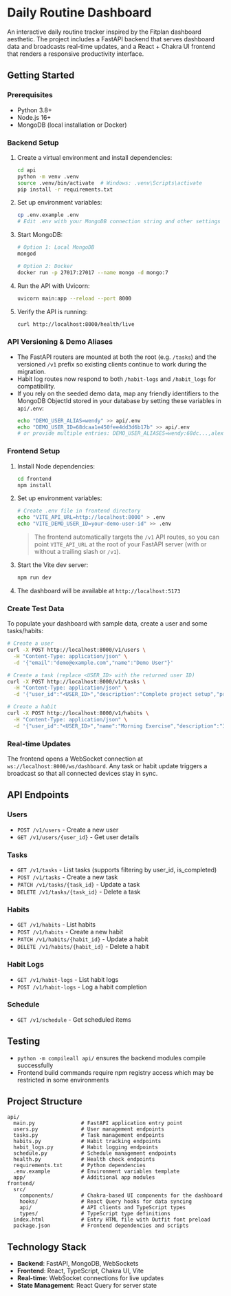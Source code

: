 # Daily Routine Dashboard

An interactive daily routine tracker inspired by the Fitplan dashboard aesthetic. The project includes a FastAPI backend that serves dashboard data and broadcasts real-time updates, and a React + Chakra UI frontend that renders a responsive productivity interface.

## Getting Started

### Prerequisites
- Python 3.8+
- Node.js 16+
- MongoDB (local installation or Docker)

### Backend Setup
1. Create a virtual environment and install dependencies:
   ```bash
   cd api
   python -m venv .venv
   source .venv/bin/activate  # Windows: .venv\Scripts\activate
   pip install -r requirements.txt
   ```

2. Set up environment variables:
   ```bash
   cp .env.example .env
   # Edit .env with your MongoDB connection string and other settings
   ```

3. Start MongoDB:
   ```bash
   # Option 1: Local MongoDB
   mongod
   
   # Option 2: Docker
   docker run -p 27017:27017 --name mongo -d mongo:7
   ```

4. Run the API with Uvicorn:
   ```bash
   uvicorn main:app --reload --port 8000
   ```

5. Verify the API is running:
   ```bash
   curl http://localhost:8000/health/live
   ```

### API Versioning & Demo Aliases
- The FastAPI routers are mounted at both the root (e.g. `/tasks`) and the
  versioned `/v1` prefix so existing clients continue to work during the
  migration.
- Habit log routes now respond to both `/habit-logs` and `/habit_logs` for
  compatibility.
- If you rely on the seeded demo data, map any friendly identifiers to the
  MongoDB ObjectId stored in your database by setting these variables in
  `api/.env`:
  ```bash
  echo "DEMO_USER_ALIAS=wendy" >> api/.env
  echo "DEMO_USER_ID=68dcaa1e450fee4dd3d6b17b" >> api/.env
  # or provide multiple entries: DEMO_USER_ALIASES=wendy:68dc...,alex:...
  ```

### Frontend Setup
1. Install Node dependencies:
   ```bash
   cd frontend
   npm install
   ```

2. Set up environment variables:
   ```bash
   # Create .env file in frontend directory
   echo "VITE_API_URL=http://localhost:8000" > .env
   echo "VITE_DEMO_USER_ID=your-demo-user-id" >> .env
   ```

   > The frontend automatically targets the `/v1` API routes, so you can point
   > `VITE_API_URL` at the root of your FastAPI server (with or without a
   > trailing slash or `/v1`).

3. Start the Vite dev server:
   ```bash
   npm run dev
   ```

4. The dashboard will be available at `http://localhost:5173`

### Create Test Data
To populate your dashboard with sample data, create a user and some tasks/habits:

```bash
# Create a user
curl -X POST http://localhost:8000/v1/users \
  -H "Content-Type: application/json" \
  -d '{"email":"demo@example.com","name":"Demo User"}'

# Create a task (replace <USER_ID> with the returned user ID)
curl -X POST http://localhost:8000/v1/tasks \
  -H "Content-Type: application/json" \
  -d '{"user_id":"<USER_ID>","description":"Complete project setup","priority":"high"}'

# Create a habit
curl -X POST http://localhost:8000/v1/habits \
  -H "Content-Type: application/json" \
  -d '{"user_id":"<USER_ID>","name":"Morning Exercise","description":"30 minutes of exercise","goal_period":"daily"}'
```

### Real-time Updates
The frontend opens a WebSocket connection at `ws://localhost:8000/ws/dashboard`. Any task or habit update triggers a broadcast so that all connected devices stay in sync.

## API Endpoints

### Users
- `POST /v1/users` - Create a new user
- `GET /v1/users/{user_id}` - Get user details

### Tasks
- `GET /v1/tasks` - List tasks (supports filtering by user_id, is_completed)
- `POST /v1/tasks` - Create a new task
- `PATCH /v1/tasks/{task_id}` - Update a task
- `DELETE /v1/tasks/{task_id}` - Delete a task

### Habits
- `GET /v1/habits` - List habits
- `POST /v1/habits` - Create a new habit
- `PATCH /v1/habits/{habit_id}` - Update a habit
- `DELETE /v1/habits/{habit_id}` - Delete a habit

### Habit Logs
- `GET /v1/habit-logs` - List habit logs
- `POST /v1/habit-logs` - Log a habit completion

### Schedule
- `GET /v1/schedule` - Get scheduled items

## Testing
- `python -m compileall api/` ensures the backend modules compile successfully
- Frontend build commands require npm registry access which may be restricted in some environments

## Project Structure
```
api/
  main.py               # FastAPI application entry point
  users.py              # User management endpoints
  tasks.py              # Task management endpoints  
  habits.py             # Habit tracking endpoints
  habit_logs.py         # Habit logging endpoints
  schedule.py           # Schedule management endpoints
  health.py             # Health check endpoints
  requirements.txt      # Python dependencies
  .env.example          # Environment variables template
  app/                  # Additional app modules
frontend/
  src/
    components/         # Chakra-based UI components for the dashboard
    hooks/              # React Query hooks for data syncing
    api/                # API clients and TypeScript types
    types/              # TypeScript type definitions
  index.html            # Entry HTML file with Outfit font preload
  package.json          # Frontend dependencies and scripts
```

## Technology Stack
- **Backend**: FastAPI, MongoDB, WebSockets
- **Frontend**: React, TypeScript, Chakra UI, Vite
- **Real-time**: WebSocket connections for live updates
- **State Management**: React Query for server state
